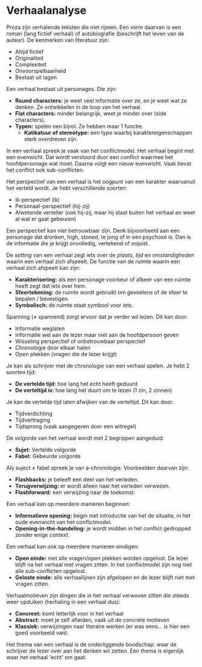 # Verhaalanalyse

Proza zijn verhalende teksten die niet rijmen. Een vorm daarvan is een roman (lang fictief verhaal) of autobiografie (beschrijft het leven van de auteur). De kenmerken van literatuur zijn:

- Altijd fictief
- Originaliteit
- Complexiteit
- Onvoorspelbaarheid
- Bestaat uit lagen

Een verhaal bestaat uit personages. Die zijn:

- **Round characters:** je weet veel informatie over ze, en je weet wat ze denken. Ze ontwikkelen in de loop van het verhaal.
- **Flat characters:** minder belangrijk, weet je minder over (side characters).
- **Typen:** spelen een bijrol. Ze hebben maar 1 functie.
	-  **Katikatuur of stereotype:** een type waarbij karaktereigenschappen sterk overdreven zijn.

In een verhaal spreek je vaak van het conflictmodel. Het verhaal begint met een evenwicht. Dat wordt verstoord door een conflict waarmee het hoofdpersonage wat moet. Daarna volgt een nieuw evenwicht. Vaak bevat het conflict ook sub-conflicten.

Het perspectief van een verhaal is het oogpunt van een karakter waarvanuit het verteld wordt. Je hebt verschillende soorten:

- Ik-perspectief (ik)
- Personaal-perspectief (hij-zij)
- Alwetende verteller (ook hij-zij, maar hij staat buiten het verhaal en weet al wat er gaat gebeuren)

Een perspectief kan niet betrouwbaar zijn. Denk bijvoorbeeld aan een personage dat dronken, high, stoned, te jong of in een psychose is. Dan is de informatie die je krijgt onvolledig, vertekend of onjuist.

De *setting* van een verhaal zegt iets over de *plaats*, *tijd* en *omstandigheden* waarin een verhaal zich afspeelt. De functie van de ruimte waarin een verhaal zich afspeelt kan zijn:

- **Karakterisering:** als een personage voorkeur of afkeer van een ruimte heeft zegt dat iets over hem.
- **Sfeertekening:** de ruimte wordt gebruikt om gevoelens of de sfeer te bepalen / bevestigen.
- **Symbolisch:** de ruimte staat symbool voor iets.

Spanning (≠ spannend) zorgt ervoor dat je verder wil lezen. Dit kan door: 

- Informatie weglaten
- Informatie wel aan de lezer maar niet aan de hoofdpersoon geven
- Wisseling perspectief of onbetrouwbaar perspectief
- Chronologie door elkaar halen
- Open plekken (vragen die de lezer krijgt)

Je kan als schrijver met de chronologie van een verhaal spelen. Je hebt 2 soorten tijd:

- **De vertelde tijd:** hoe lang het echt heeft geduurd
- **De verteltijd is:** hoe lang het duurt om te lezen (1 zin, 2 zinnen)

Je kan de vertelde tijd laten afwijken van de verteltijd. Dit kan door:

- Tijdverdichting
- Tijdvertraging
- Tijdsprong (vaak aangegeven door een witregel)

De volgorde van het verhaal wordt met 2 begrippen aangeduid:

- **Sujet:** Vertelde volgorde
- **Fabel:** Gebeurde volgorde

Als suject ≠ fabel spreek je van a-chronologie. Voorbeelden daarvan zijn:

- **Flashbacks:** je beleeft een deel van het verleden.
- **Terugverwijzing:** er wordt alleen naar het verleden verwezen.
- **Flashforward:** een verwijzing naar de toekomst.

Een verhaal kan op meerdere manieren beginnen:

- **Informatieve opening:** begin met introductie van het de situatie, in het oude evenwicht van het conflictmodel.
- **Opening-in-the-handeling:** je wordt midden in het conflict gedropped zonder enige context.

Een verhaal kan ook op meerdere manieren eindigen:

- **Open einde:** niet alle vragen/open plekken worden opgelost. De lezer blijft na het verhaal met vragen zitten. In het conflictmodel zijn nog niet alle sub-conflicten opgelost.
- **Geloste einde:** alle verhaallijnen zijn afgelopen en de lezer blijft niet met vragen zitten.

Verhaalmotieven zijn dingen die in het verhaal verwoven zitten die steeds weer opduiken (herhaling in een verhaal dus):

- **Concreet:** komt letterlijk voor in het verhaal
- **Abstract:** moet je zelf afleiden, vaak uit de concrete motieven
- **Klassiek:** verwijzingen naar literaire werken (er was eens... is hier een goed voorbeeld van).

Het thema van een verhaal is de onderliggende boodschap: waar de schrijver de lezer over aan het denken wil zetten. Een thema is eigenlijk waar het verhaal 'echt' om gaat.